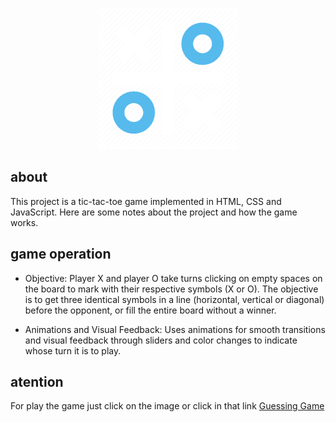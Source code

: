 <p align="center">
   <a href="https://iamlucasmagalhaes.github.io/tic-tac-toe/">
    <img src="images/2085020.png">
   </a>
</p>

## about
This project is a tic-tac-toe game implemented in HTML, CSS and JavaScript. Here are some notes about the project and how the game works.

## game operation
* Objective: Player X and player O take turns clicking on empty spaces on the board to mark with their respective symbols (X or O). The objective is to get three identical symbols in a line (horizontal, vertical or diagonal) before the opponent, or fill the entire board without a winner.

* Animations and Visual Feedback: Uses animations for smooth transitions and visual feedback through sliders and color changes to indicate whose turn it is to play.

## atention
For play the game just click on the image or click in that link <a href="https://iamlucasmagalhaes.github.io/tic-tac-toe/" style = "text-decoration: underline;" >Guessing Game</a>

